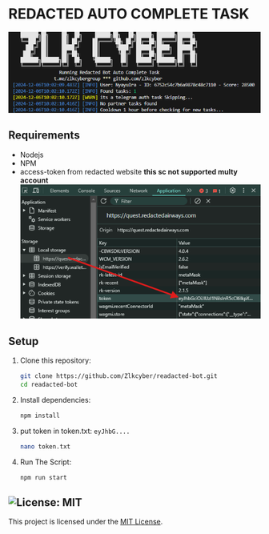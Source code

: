# REDACTED AUTO COMPLETE TASK

![banner](image.png)

## Requirements
- Nodejs 
- NPM
- access-token from redacted website **this sc not supported multy account**
![get-token](image-1.png)

## Setup

1. Clone this repository:
   ```bash
   git clone https://github.com/Zlkcyber/readacted-bot.git
   cd readacted-bot
   ```
2. Install dependencies:
   ```bash
   npm install
   ```
3. put token in token.txt: `eyJhbG....`
   ```bash
   nano token.txt
   ```
4. Run The Script:
   ```bash
   npm run start
   ```

## ![License: MIT](https://img.shields.io/badge/License-MIT-yellow.svg)

This project is licensed under the [MIT License](LICENSE).
